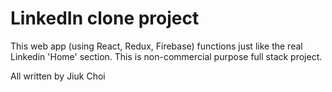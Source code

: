 # LinkedIn clone project

This web app (using React, Redux, Firebase) functions just like the real Linkedin 'Home' section. This is non-commercial purpose full stack project.

All written by Jiuk Choi
